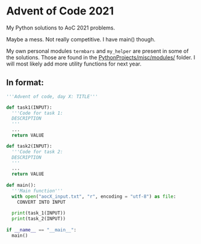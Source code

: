 # Advent of Code 2021
My Python solutions to AoC 2021 problems.

Maybe a mess. Not really competitive. I have main() though.

My own personal modules `termbars` and `my_helper` are present in some of the solutions. 
Those are found in the [PythonProjects/misc/modules/](https://github.com/AkzidenzGrotesk-py/PythonProjects/tree/main/misc/modules) folder. I will most likely add more utility functions for next year.

## In format:
```py
'''Advent of code, day X: TITLE'''

def task1(INPUT):
  '''Code for task 1:
  DESCRIPTION
  '''
  ...
  return VALUE

def task2(INPUT):
  '''Code for task 2:
  DESCRIPTION
  '''
  ...
  return VALUE
  
def main():
  '''Main function'''
  with open("aocX_input.txt", "r", encoding = "utf-8") as file:
    CONVERT INTO INPUT
    
  print(task_1(INPUT))
  print(task_2(INPUT))
  
if __name__ == "__main__":
  main()
```
